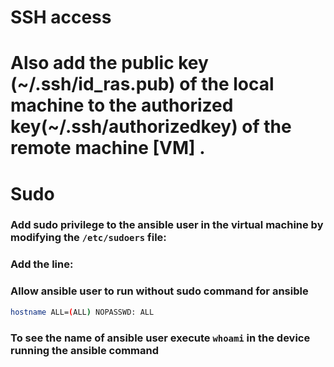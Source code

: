 # SSH access

# Also add the public key (~/.ssh/id_ras.pub) of the local machine to the authorized key(~/.ssh/authorizedkey) of the remote machine [VM] .

# Sudo

### Add sudo privilege to the ansible user in the virtual machine by modifying the `/etc/sudoers` file:

### Add the line:

### Allow ansible user to run without sudo command for ansible

```bash
hostname ALL=(ALL) NOPASSWD: ALL
```

### To see the name of ansible user execute `whoami` in the device running the ansible command



